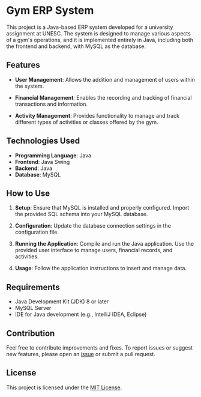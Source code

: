 # Gym ERP System

This project is a Java-based ERP system developed for a university assignment at UNESC. The system is designed to manage various aspects of a gym's operations, and it is implemented entirely in Java, including both the frontend and backend, with MySQL as the database.

## Features

- **User Management**: Allows the addition and management of users within the system.
  
- **Financial Management**: Enables the recording and tracking of financial transactions and information.

- **Activity Management**: Provides functionality to manage and track different types of activities or classes offered by the gym.

## Technologies Used

- **Programming Language**: Java
- **Frontend**: Java Swing
- **Backend**: Java
- **Database**: MySQL

## How to Use

1. **Setup**: Ensure that MySQL is installed and properly configured. Import the provided SQL schema into your MySQL database.

2. **Configuration**: Update the database connection settings in the configuration file.

3. **Running the Application**: Compile and run the Java application. Use the provided user interface to manage users, financial records, and activities.

4. **Usage**: Follow the application instructions to insert and manage data.

## Requirements

- Java Development Kit (JDK) 8 or later
- MySQL Server
- IDE for Java development (e.g., IntelliJ IDEA, Eclipse)

## Contribution

Feel free to contribute improvements and fixes. To report issues or suggest new features, please open an [issue](link-to-issues) or submit a pull request.

## License

This project is licensed under the [MIT License](link-to-license).
